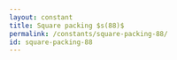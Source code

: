 ```yaml
---
layout: constant
title: Square packing $s(88)$
permalink: /constants/square-packing-88/
id: square-packing-88
---
```

